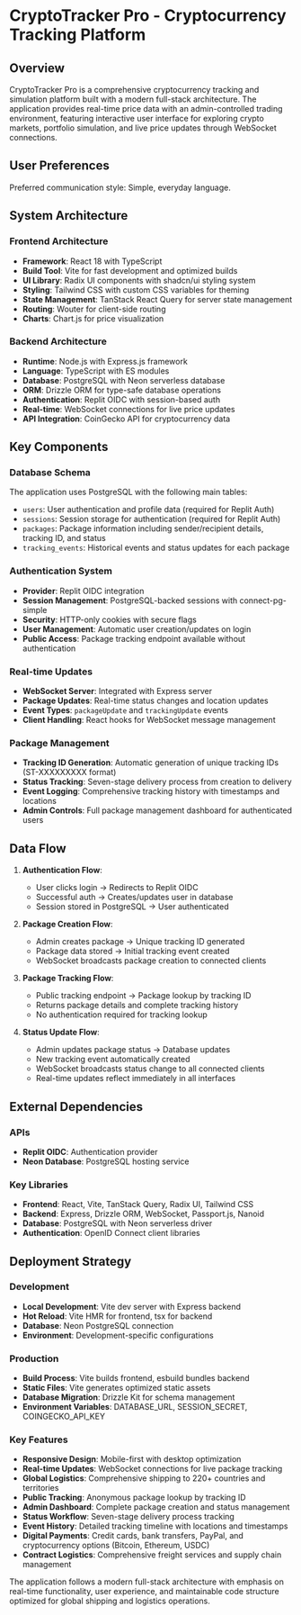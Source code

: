 # CryptoTracker Pro - Cryptocurrency Tracking Platform

## Overview

CryptoTracker Pro is a comprehensive cryptocurrency tracking and simulation platform built with a modern full-stack architecture. The application provides real-time price data with an admin-controlled trading environment, featuring interactive user interface for exploring crypto markets, portfolio simulation, and live price updates through WebSocket connections.

## User Preferences

Preferred communication style: Simple, everyday language.

## System Architecture

### Frontend Architecture
- **Framework**: React 18 with TypeScript
- **Build Tool**: Vite for fast development and optimized builds
- **UI Library**: Radix UI components with shadcn/ui styling system
- **Styling**: Tailwind CSS with custom CSS variables for theming
- **State Management**: TanStack React Query for server state management
- **Routing**: Wouter for client-side routing
- **Charts**: Chart.js for price visualization

### Backend Architecture
- **Runtime**: Node.js with Express.js framework
- **Language**: TypeScript with ES modules
- **Database**: PostgreSQL with Neon serverless database
- **ORM**: Drizzle ORM for type-safe database operations
- **Authentication**: Replit OIDC with session-based auth
- **Real-time**: WebSocket connections for live price updates
- **API Integration**: CoinGecko API for cryptocurrency data

## Key Components

### Database Schema
The application uses PostgreSQL with the following main tables:
- `users`: User authentication and profile data (required for Replit Auth)
- `sessions`: Session storage for authentication (required for Replit Auth)
- `packages`: Package information including sender/recipient details, tracking ID, and status
- `tracking_events`: Historical events and status updates for each package

### Authentication System
- **Provider**: Replit OIDC integration
- **Session Management**: PostgreSQL-backed sessions with connect-pg-simple
- **Security**: HTTP-only cookies with secure flags
- **User Management**: Automatic user creation/updates on login
- **Public Access**: Package tracking endpoint available without authentication

### Real-time Updates
- **WebSocket Server**: Integrated with Express server
- **Package Updates**: Real-time status changes and location updates
- **Event Types**: `packageUpdate` and `trackingUpdate` events
- **Client Handling**: React hooks for WebSocket message management

### Package Management
- **Tracking ID Generation**: Automatic generation of unique tracking IDs (ST-XXXXXXXXX format)
- **Status Tracking**: Seven-stage delivery process from creation to delivery
- **Event Logging**: Comprehensive tracking history with timestamps and locations
- **Admin Controls**: Full package management dashboard for authenticated users

## Data Flow

1. **Authentication Flow**:
   - User clicks login → Redirects to Replit OIDC
   - Successful auth → Creates/updates user in database
   - Session stored in PostgreSQL → User authenticated

2. **Package Creation Flow**:
   - Admin creates package → Unique tracking ID generated
   - Package data stored → Initial tracking event created
   - WebSocket broadcasts package creation to connected clients

3. **Package Tracking Flow**:
   - Public tracking endpoint → Package lookup by tracking ID
   - Returns package details and complete tracking history
   - No authentication required for tracking lookup

4. **Status Update Flow**:
   - Admin updates package status → Database updates
   - New tracking event automatically created
   - WebSocket broadcasts status change to all connected clients
   - Real-time updates reflect immediately in all interfaces

## External Dependencies

### APIs
- **Replit OIDC**: Authentication provider
- **Neon Database**: PostgreSQL hosting service

### Key Libraries
- **Frontend**: React, Vite, TanStack Query, Radix UI, Tailwind CSS
- **Backend**: Express, Drizzle ORM, WebSocket, Passport.js, Nanoid
- **Database**: PostgreSQL with Neon serverless driver
- **Authentication**: OpenID Connect client libraries

## Deployment Strategy

### Development
- **Local Development**: Vite dev server with Express backend
- **Hot Reload**: Vite HMR for frontend, tsx for backend
- **Database**: Neon PostgreSQL connection
- **Environment**: Development-specific configurations

### Production
- **Build Process**: Vite builds frontend, esbuild bundles backend
- **Static Files**: Vite generates optimized static assets
- **Database Migration**: Drizzle Kit for schema management
- **Environment Variables**: DATABASE_URL, SESSION_SECRET, COINGECKO_API_KEY

### Key Features
- **Responsive Design**: Mobile-first with desktop optimization
- **Real-time Updates**: WebSocket connections for live package tracking
- **Global Logistics**: Comprehensive shipping to 220+ countries and territories
- **Public Tracking**: Anonymous package lookup by tracking ID
- **Admin Dashboard**: Complete package creation and status management
- **Status Workflow**: Seven-stage delivery process tracking
- **Event History**: Detailed tracking timeline with locations and timestamps
- **Digital Payments**: Credit cards, bank transfers, PayPal, and cryptocurrency options (Bitcoin, Ethereum, USDC)
- **Contract Logistics**: Comprehensive freight services and supply chain management

The application follows a modern full-stack architecture with emphasis on real-time functionality, user experience, and maintainable code structure optimized for global shipping and logistics operations.